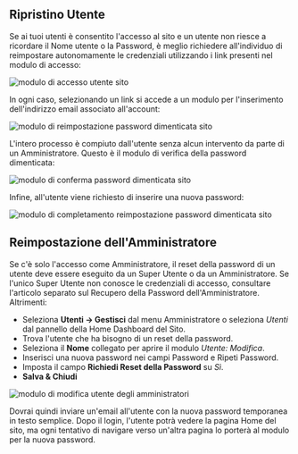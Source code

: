 <!-- Filename: J4.x:User_Password_Reset / Display title: Reimpostazione Password Utente  -->

## Ripristino Utente

Se ai tuoi utenti è consentito l'accesso al sito e un utente non riesce a ricordare il Nome utente o la Password, è meglio richiedere all'individuo di reimpostare autonomamente le credenziali utilizzando i link presenti nel modulo di accesso:

![modulo di accesso utente sito](../../../en/images/users/user-site-login-module.png)

In ogni caso, selezionando un link si accede a un modulo per l'inserimento dell'indirizzo email associato all'account:

![modulo di reimpostazione password dimenticata sito](../../../en/images/users/user-forgot-password-reset.png)

L'intero processo è compiuto dall'utente senza alcun intervento da parte di un Amministratore. Questo è il modulo di verifica della password dimenticata:

![modulo di conferma password dimenticata sito](../../../en/images/users/user-forgot-password-confirm.png)

Infine, all'utente viene richiesto di inserire una nuova password:

![modulo di completamento reimpostazione password dimenticata sito](../../../en/images/users/user-forgot-password-complete.png)

## Reimpostazione dell'Amministratore

Se c'è solo l'accesso come Amministratore, il reset della password di un utente deve essere eseguito da un Super Utente o da un Amministratore. Se l'unico Super Utente non conosce le credenziali di accesso, consultare l'articolo separato sul Recupero della Password dell'Amministratore. Altrimenti:

- Seleziona **Utenti → Gestisci** dal menu Amministratore o seleziona
  *Utenti* dal pannello della Home Dashboard del Sito.
- Trova l'utente che ha bisogno di un reset della password.
- Seleziona il **Nome** collegato per aprire il modulo *Utente: Modifica*.
- Inserisci una nuova password nei campi Password e Ripeti Password.
- Imposta il campo **Richiedi Reset della Password** su *Sì*.
- **Salva & Chiudi**

![modulo di modifica utente degli amministratori](../../../en/images/users/users-edit-user-john-doe.png)

Dovrai quindi inviare un'email all'utente con la nuova password temporanea in testo semplice. Dopo il login, l'utente potrà vedere la pagina Home del sito, ma ogni tentativo di navigare verso un'altra pagina lo porterà al modulo per la nuova password.

